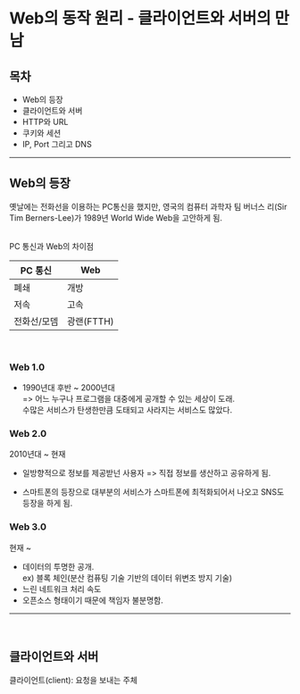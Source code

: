 # Web의 동작 원리 - 클라이언트와 서버의 만남

## 목차

- Web의 등장
- 클라이언트와 서버
- HTTP와 URL
- 쿠키와 세션
- IP, Port 그리고 DNS

<hr/>

## Web의 등장

옛날에는 전화선을 이용하는 PC통신을 했지만, 영국의 컴퓨터 과학자 팀 버너스 리(Sir Tim Berners-Lee)가 1989년 World Wide Web을 고안하게 됨.
<br/><br/>

PC 통신과 Web의 차이점

| PC 통신     | Web        |
| ----------- | ---------- |
| 폐쇄        | 개방       |
| 저속        | 고속       |
| 전화선/모뎀 | 광랜(FTTH) |

<br/>

### Web 1.0

- 1990년대 후반 ~ 2000년대<br/>
  => 어느 누구나 프로그램을 대중에게 공개할 수 있는 세상이 도래.<br/>
  수많은 서비스가 탄생한만큼 도태되고 사라지는 서비스도 많았다.

### Web 2.0

2010년대 ~ 현재<br/>

- 일방향적으로 정보를 제공받넌 사용자 => 직접 정보를 생산하고 공유하게 됨.

- 스마트폰의 등장으로 대부분의 서비스가 스마트폰에 최적화되어서 나오고 SNS도 등장을 하게 됨.

### Web 3.0

현재 ~ <br/>

- 데이터의 투명한 공개. <br/>
  ex) 블록 체인(분산 컴퓨팅 기술 기반의 데이터 위변조 방지 기술)<br/>
- 느린 네트워크 처리 속도
- 오픈소스 형태이기 때문에 책임자 불분명함.

<hr/>
<br/>

## 클라이언트와 서버

클라이언트(client): 요청을 보내는 주체
